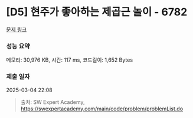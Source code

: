# [D5] 현주가 좋아하는 제곱근 놀이 - 6782 

[문제 링크](https://swexpertacademy.com/main/code/problem/problemDetail.do?contestProbId=AWgqsAlKr9sDFAW0) 

### 성능 요약

메모리: 30,976 KB, 시간: 117 ms, 코드길이: 1,652 Bytes

### 제출 일자

2025-03-04 22:08



> 출처: SW Expert Academy, https://swexpertacademy.com/main/code/problem/problemList.do